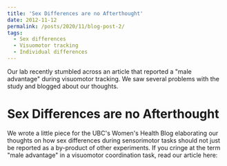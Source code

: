```yaml
---
title: 'Sex Differences are no Afterthought'
date: 2012-11-12
permalink: /posts/2020/11/blog-post-2/
tags:
  - Sex differences
  - Visuomotor tracking
  - Individual differences
---
```


Our lab recently stumbled across an article that reported a "male advantage" during visuomotor tracking. We saw several problems with the study and blogged about our thoughts.

Sex Differences are no Afterthought
======
We wrote a little piece for the UBC's Women's Health Blog elaborating our thoughts on how sex differences during sensorimotor tasks should not just be reported as a by-product of other experiments. If you cringe at the term "male advantage" in a visuomotor coordination task, read our article here: 
<link href= https://womenshealthresearch.ubc.ca/sex-differences-are-no-afterthought />